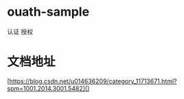 # ouath-sample
认证 授权 

# 文档地址

[https://blog.csdn.net/u014636209/category_11713671.html?spm=1001.2014.3001.5482]()
